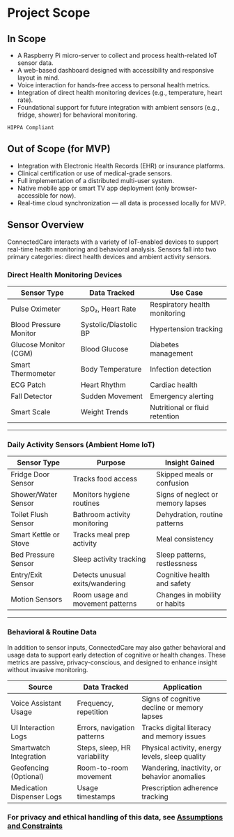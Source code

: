 # Project Scope

## In Scope

- A Raspberry Pi micro-server to collect and process health-related IoT sensor data.
- A web-based dashboard designed with accessibility and responsive layout in mind.
- Voice interaction for hands-free access to personal health metrics.
- Integration of direct health monitoring devices (e.g., temperature, heart rate).
- Foundational support for future integration with ambient sensors (e.g., fridge, shower) for behavioral monitoring.

`HIPPA Compliant`

## Out of Scope (for MVP)

- Integration with Electronic Health Records (EHR) or insurance platforms.
- Clinical certification or use of medical-grade sensors.
- Full implementation of a distributed multi-user system.
- Native mobile app or smart TV app deployment (only browser-accessible for now).
- Real-time cloud synchronization — all data is processed locally for MVP.

## Sensor Overview

ConnectedCare interacts with a variety of IoT-enabled devices to support real-time health monitoring and behavioral analysis. Sensors fall into two primary categories: direct health devices and ambient activity sensors.

### Direct Health Monitoring Devices

| Sensor Type             | Data Tracked            | Use Case                          |
|-------------------------|-------------------------|-----------------------------------|
| Pulse Oximeter          | SpO₂, Heart Rate        | Respiratory health monitoring     |
| Blood Pressure Monitor  | Systolic/Diastolic BP   | Hypertension tracking             |
| Glucose Monitor (CGM)   | Blood Glucose           | Diabetes management               |
| Smart Thermometer       | Body Temperature        | Infection detection               |
| ECG Patch               | Heart Rhythm            | Cardiac health                    |
| Fall Detector           | Sudden Movement         | Emergency alerting                |
| Smart Scale             | Weight Trends           | Nutritional or fluid retention    |

---

### Daily Activity Sensors (Ambient Home IoT)

| Sensor Type             | Purpose                          | Insight Gained                    |
|-------------------------|----------------------------------|-----------------------------------|
| Fridge Door Sensor      | Tracks food access               | Skipped meals or confusion        |
| Shower/Water Sensor     | Monitors hygiene routines        | Signs of neglect or memory lapses |
| Toilet Flush Sensor     | Bathroom activity monitoring     | Dehydration, routine patterns     |
| Smart Kettle or Stove   | Tracks meal prep activity        | Meal consistency                  |
| Bed Pressure Sensor     | Sleep activity tracking          | Sleep patterns, restlessness      |
| Entry/Exit Sensor       | Detects unusual exits/wandering  | Cognitive health and safety       |
| Motion Sensors          | Room usage and movement patterns | Changes in mobility or habits     |

---

### Behavioral & Routine Data

In addition to sensor inputs, ConnectedCare may also gather behavioral and usage data to support early detection of cognitive or health changes. These metrics are passive, privacy-conscious, and designed to enhance insight without invasive monitoring.

| Source                    | Data Tracked               | Application                                     |
|---------------------------|----------------------------|--------------------------------------------------|
| Voice Assistant Usage     | Frequency, repetition      | Signs of cognitive decline or memory lapses      |
| UI Interaction Logs       | Errors, navigation patterns| Tracks digital literacy and memory issues        |
| Smartwatch Integration    | Steps, sleep, HR variability| Physical activity, energy levels, sleep quality  |
| Geofencing (Optional)     | Room-to-room movement      | Wandering, inactivity, or behavior anomalies      |
| Medication Dispenser Logs | Usage timestamps           | Prescription adherence tracking                  |

### For privacy and ethical handling of this data, see [Assumptions and Constraints](./constraints.md)
